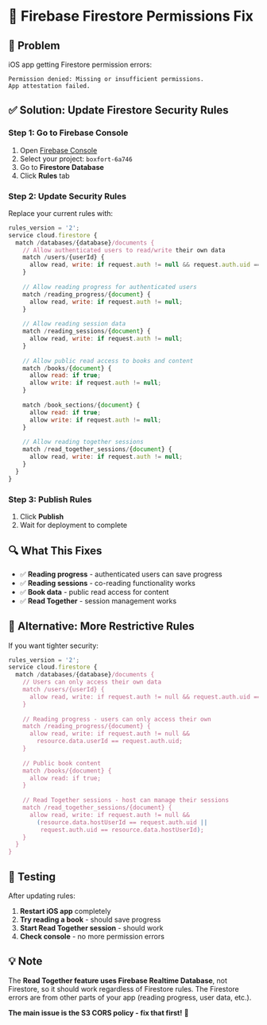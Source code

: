 # 🔧 Firebase Firestore Permissions Fix

## 🚨 **Problem**
iOS app getting Firestore permission errors:
```
Permission denied: Missing or insufficient permissions.
App attestation failed.
```

## ✅ **Solution: Update Firestore Security Rules**

### **Step 1: Go to Firebase Console**
1. Open [Firebase Console](https://console.firebase.google.com/)
2. Select your project: `boxfort-6a746`
3. Go to **Firestore Database**
4. Click **Rules** tab

### **Step 2: Update Security Rules**

Replace your current rules with:

```javascript
rules_version = '2';
service cloud.firestore {
  match /databases/{database}/documents {
    // Allow authenticated users to read/write their own data
    match /users/{userId} {
      allow read, write: if request.auth != null && request.auth.uid == userId;
    }
    
    // Allow reading progress for authenticated users
    match /reading_progress/{document} {
      allow read, write: if request.auth != null;
    }
    
    // Allow reading session data
    match /reading_sessions/{document} {
      allow read, write: if request.auth != null;
    }
    
    // Allow public read access to books and content
    match /books/{document} {
      allow read: if true;
      allow write: if request.auth != null;
    }
    
    match /book_sections/{document} {
      allow read: if true;
      allow write: if request.auth != null;
    }
    
    // Allow reading together sessions
    match /read_together_sessions/{document} {
      allow read, write: if request.auth != null;
    }
  }
}
```

### **Step 3: Publish Rules**
1. Click **Publish**
2. Wait for deployment to complete

## 🔍 **What This Fixes**

- ✅ **Reading progress** - authenticated users can save progress
- ✅ **Reading sessions** - co-reading functionality works
- ✅ **Book data** - public read access for content
- ✅ **Read Together** - session management works

## 🚨 **Alternative: More Restrictive Rules**

If you want tighter security:

```javascript
rules_version = '2';
service cloud.firestore {
  match /databases/{database}/documents {
    // Users can only access their own data
    match /users/{userId} {
      allow read, write: if request.auth != null && request.auth.uid == userId;
    }
    
    // Reading progress - users can only access their own
    match /reading_progress/{document} {
      allow read, write: if request.auth != null && 
        resource.data.userId == request.auth.uid;
    }
    
    // Public book content
    match /books/{document} {
      allow read: if true;
    }
    
    // Read Together sessions - host can manage their sessions
    match /read_together_sessions/{document} {
      allow read, write: if request.auth != null && 
        (resource.data.hostUserId == request.auth.uid || 
         request.auth.uid == resource.data.hostUserId);
    }
  }
}
```

## 🎯 **Testing**

After updating rules:

1. **Restart iOS app** completely
2. **Try reading a book** - should save progress
3. **Start Read Together session** - should work
4. **Check console** - no more permission errors

## 💡 **Note**

The **Read Together feature uses Firebase Realtime Database**, not Firestore, so it should work regardless of Firestore rules. The Firestore errors are from other parts of your app (reading progress, user data, etc.).

**The main issue is the S3 CORS policy - fix that first!** 🚀
